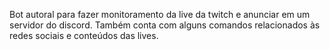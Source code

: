 Bot autoral para fazer monitoramento da live da twitch e anunciar em um servidor do discord.
Também conta com alguns comandos relacionados às redes sociais e conteúdos das lives.